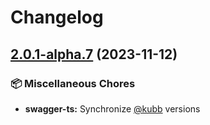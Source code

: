 # Changelog

## [2.0.1-alpha.7](https://github.com/kubb-project/kubb/compare/kubb-v2.0.0-alpha.7...swagger-ts-v2.0.1-alpha.7) (2023-11-12)


### 📦 Miscellaneous Chores

* **swagger-ts:** Synchronize [@kubb](https://github.com/kubb) versions
